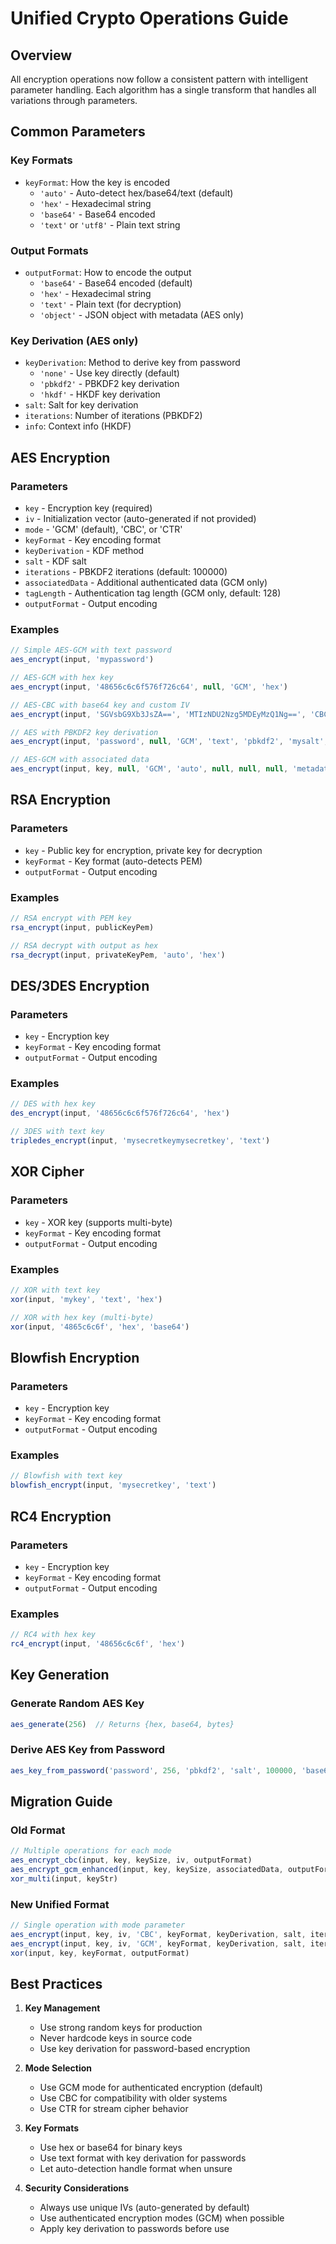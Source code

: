 # Unified Crypto Operations Guide

## Overview
All encryption operations now follow a consistent pattern with intelligent parameter handling. Each algorithm has a single transform that handles all variations through parameters.

## Common Parameters

### Key Formats
- `keyFormat`: How the key is encoded
  - `'auto'` - Auto-detect hex/base64/text (default)
  - `'hex'` - Hexadecimal string
  - `'base64'` - Base64 encoded
  - `'text'` or `'utf8'` - Plain text string

### Output Formats
- `outputFormat`: How to encode the output
  - `'base64'` - Base64 encoded (default)
  - `'hex'` - Hexadecimal string
  - `'text'` - Plain text (for decryption)
  - `'object'` - JSON object with metadata (AES only)

### Key Derivation (AES only)
- `keyDerivation`: Method to derive key from password
  - `'none'` - Use key directly (default)
  - `'pbkdf2'` - PBKDF2 key derivation
  - `'hkdf'` - HKDF key derivation
- `salt`: Salt for key derivation
- `iterations`: Number of iterations (PBKDF2)
- `info`: Context info (HKDF)

## AES Encryption

### Parameters
- `key` - Encryption key (required)
- `iv` - Initialization vector (auto-generated if not provided)
- `mode` - 'GCM' (default), 'CBC', or 'CTR'
- `keyFormat` - Key encoding format
- `keyDerivation` - KDF method
- `salt` - KDF salt
- `iterations` - PBKDF2 iterations (default: 100000)
- `associatedData` - Additional authenticated data (GCM only)
- `tagLength` - Authentication tag length (GCM only, default: 128)
- `outputFormat` - Output encoding

### Examples

```javascript
// Simple AES-GCM with text password
aes_encrypt(input, 'mypassword')

// AES-GCM with hex key
aes_encrypt(input, '48656c6c6f576f726c64', null, 'GCM', 'hex')

// AES-CBC with base64 key and custom IV
aes_encrypt(input, 'SGVsbG9Xb3JsZA==', 'MTIzNDU2Nzg5MDEyMzQ1Ng==', 'CBC', 'base64')

// AES with PBKDF2 key derivation
aes_encrypt(input, 'password', null, 'GCM', 'text', 'pbkdf2', 'mysalt', 100000)

// AES-GCM with associated data
aes_encrypt(input, key, null, 'GCM', 'auto', null, null, null, 'metadata123')
```

## RSA Encryption

### Parameters
- `key` - Public key for encryption, private key for decryption
- `keyFormat` - Key format (auto-detects PEM)
- `outputFormat` - Output encoding

### Examples

```javascript
// RSA encrypt with PEM key
rsa_encrypt(input, publicKeyPem)

// RSA decrypt with output as hex
rsa_decrypt(input, privateKeyPem, 'auto', 'hex')
```

## DES/3DES Encryption

### Parameters
- `key` - Encryption key
- `keyFormat` - Key encoding format
- `outputFormat` - Output encoding

### Examples

```javascript
// DES with hex key
des_encrypt(input, '48656c6c6f576f726c64', 'hex')

// 3DES with text key
tripledes_encrypt(input, 'mysecretkeymysecretkey', 'text')
```

## XOR Cipher

### Parameters
- `key` - XOR key (supports multi-byte)
- `keyFormat` - Key encoding format
- `outputFormat` - Output encoding

### Examples

```javascript
// XOR with text key
xor(input, 'mykey', 'text', 'hex')

// XOR with hex key (multi-byte)
xor(input, '4865c6c6f', 'hex', 'base64')
```

## Blowfish Encryption

### Parameters
- `key` - Encryption key
- `keyFormat` - Key encoding format
- `outputFormat` - Output encoding

### Examples

```javascript
// Blowfish with text key
blowfish_encrypt(input, 'mysecretkey', 'text')
```

## RC4 Encryption

### Parameters
- `key` - Encryption key
- `keyFormat` - Key encoding format
- `outputFormat` - Output encoding

### Examples

```javascript
// RC4 with hex key
rc4_encrypt(input, '48656c6c6f', 'hex')
```

## Key Generation

### Generate Random AES Key
```javascript
aes_generate(256)  // Returns {hex, base64, bytes}
```

### Derive AES Key from Password
```javascript
aes_key_from_password('password', 256, 'pbkdf2', 'salt', 100000, 'base64')
```

## Migration Guide

### Old Format
```javascript
// Multiple operations for each mode
aes_encrypt_cbc(input, key, keySize, iv, outputFormat)
aes_encrypt_gcm_enhanced(input, key, keySize, associatedData, outputFormat)
xor_multi(input, keyStr)
```

### New Unified Format
```javascript
// Single operation with mode parameter
aes_encrypt(input, key, iv, 'CBC', keyFormat, keyDerivation, salt, iterations, associatedData, outputFormat)
aes_encrypt(input, key, iv, 'GCM', keyFormat, keyDerivation, salt, iterations, associatedData, outputFormat)
xor(input, key, keyFormat, outputFormat)
```

## Best Practices

1. **Key Management**
   - Use strong random keys for production
   - Never hardcode keys in source code
   - Use key derivation for password-based encryption

2. **Mode Selection**
   - Use GCM mode for authenticated encryption (default)
   - Use CBC for compatibility with older systems
   - Use CTR for stream cipher behavior

3. **Key Formats**
   - Use hex or base64 for binary keys
   - Use text format with key derivation for passwords
   - Let auto-detection handle format when unsure

4. **Security Considerations**
   - Always use unique IVs (auto-generated by default)
   - Use authenticated encryption modes (GCM) when possible
   - Apply key derivation to passwords before use